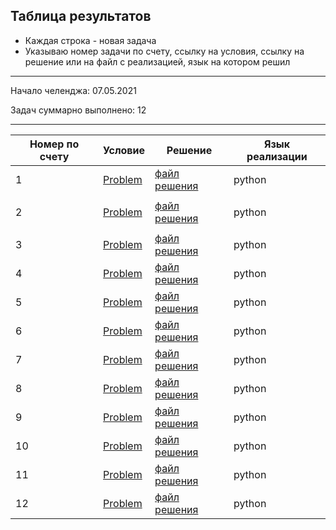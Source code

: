 ## Таблица результатов

* Каждая строка - новая задача
* Указываю номер задачи по счету, ссылку на условия, ссылку на решение или на файл с реализацией, язык на котором решил


-----

Начало челенджа:    07.05.2021

Задач суммарно выполнено: 12

-----

| Номер по счету               | Условие  | Решение | Язык реализации |
| --------------------- | ------------- | --------- | --------- |
|           1           |       [Problem](https://leetcode.com/problems/count-items-matching-a-rule/)        |     [файл решения](https://github.com/Advokat1/algorithms_challenge/blob/main/algorithms/Python/count_items_matching_rule.py)      |     python      |
|                       |               |           |                 |
|           2           |       [Problem](https://leetcode.com/problems/baseball-game/)        |     [файл решения](https://github.com/Advokat1/algorithms_challenge/blob/main/algorithms/Python/baseball_game.py)      |     python      |
|                       |               |           |                 |
|           3           |       [Problem](https://leetcode.com/problems/flipping-an-image/)        |     [файл решения](https://github.com/Advokat1/algorithms_challenge/blob/main/algorithms/Python/flipping_image.py)      |     python      |  
|           4           |       [Problem](https://leetcode.com/problems/defanging-an-ip-address/)        |     [файл решения](https://github.com/Advokat1/algorithms_challenge/blob/main/algorithms/Python/defanging_ip_address.py)      |     python      |  
|           5           |       [Problem](https://leetcode.com/problems/jewels-and-stones/)        |     [файл решения](https://github.com/Advokat1/algorithms_challenge/blob/main/algorithms/Python/jewels_stones.py)      |     python      |
|           6           |       [Problem](https://leetcode.com/problems/determine-if-string-halves-are-alike/)        |     [файл решения](https://github.com/Advokat1/algorithms_challenge/blob/main/algorithms/Python/alike_strings.py)      |     python      |
|           7           |       [Problem](https://leetcode.com/problems/rank-transform-of-an-array/submissions/)        |     [файл решения](https://github.com/Advokat1/algorithms_challenge/blob/main/algorithms/Python/rank_transform_array.py)      |     python      |
|           8           |       [Problem](https://leetcode.com/problems/convert-binary-number-in-a-linked-list-to-integer/)        |     [файл решения](https://github.com/Advokat1/algorithms_challenge/blob/main/algorithms/Python/convert_binary_number.py)      |     python      |
|           9           |       [Problem](https://leetcode.com/problems/valid-anagram/submissions/)        |     [файл решения](https://github.com/Advokat1/algorithms_challenge/blob/main/algorithms/Python/valid_anagram.py)      |     python      |
|           10           |       [Problem](https://leetcode.com/problems/majority-element/)        |     [файл решения](https://github.com/Advokat1/algorithms_challenge/blob/main/algorithms/Python/majority_element.py)      |     python      |
|           11           |       [Problem](https://leetcode.com/problems/reverse-only-letters/)        |     [файл решения](https://github.com/Advokat1/algorithms_challenge/blob/main/algorithms/Python/reverse_only_letters.py)      |     python      |
|           12           |       [Problem](https://leetcode.com/problems/binary-gap/)        |     [файл решения](https://github.com/Advokat1/algorithms_challenge/blob/main/algorithms/Python/binary_gap.py)      |     python      |